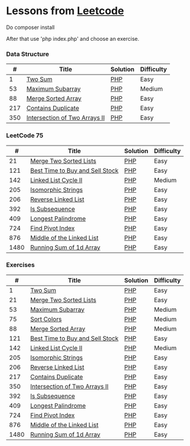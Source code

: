 Lessons from [Leetcode](https://leetcode.com/)
========

Do composer install

After that use 'php index.php' and choose an exercise.

### Data Structure
| #   | Title | Solution                                                                                                            | Difficulty |
|-----| ----- |---------------------------------------------------------------------------------------------------------------------|------------|
| 1   |[Two Sum](https://leetcode.com/problems/two-sum/)| [PHP](https://github.com/shadar147/leetcode/blob/master/Exercises/Thousand1/Hundred1/Ten1/Exercise1/Solution.php)   | Easy       |
| 53  |[Maximum Subarray](https://leetcode.com/problems/maximum-subarray)| [PHP](https://github.com/shadar147/leetcode/blob/master/Exercises/Thousand1/Hundred1/Ten6/Exercise51/Solution.php)  | Medium     |
| 88  |[Merge Sorted Array](https://leetcode.com/problems/merge-sorted-array)| [PHP](https://github.com/shadar147/leetcode/blob/master/Exercises/Thousand1/Hundred1/Ten9/Exercise88/Solution.php)  | Easy     |
| 217 |[Contains Duplicate](https://leetcode.com/problems/contains-duplicate)| [PHP](https://github.com/shadar147/leetcode/blob/master/Exercises/Thousand1/Hundred3/Ten2/Exercise217/Solution.php) | Easy       |
| 350 |[Intersection of Two Arrays II](https://leetcode.com/problems/intersection-of-two-arrays-ii)| [PHP](https://github.com/shadar147/leetcode/blob/master/Exercises/Thousand1/Hundred4/Ten6/Exercise350/Solution.php) | Easy       |

### LeetCode 75
| #    | Title | Solution                                                                                                             | Difficulty |
|------| ----- |----------------------------------------------------------------------------------------------------------------------|------------|
| 21   |[Merge Two Sorted Lists](https://leetcode.com/problems/merge-two-sorted-lists)| [PHP](https://github.com/shadar147/leetcode/blob/master/Exercises/Thousand1/Hundred1/Ten3/Exercise21/Solution.php)   | Easy       |
| 121  |[Best Time to Buy and Sell Stock](https://leetcode.com/problems/best-time-to-buy-and-sell-stock)| [PHP](https://github.com/shadar147/leetcode/blob/master/Exercises/Thousand1/Hundred2/Ten3/Exercise121/Solution.php)  | Easy     |
| 142  |[Linked List Cycle II](https://leetcode.com/problems/linked-list-cycle-ii)| [PHP](https://github.com/shadar147/leetcode/blob/master/Exercises/Thousand1/Hundred2/Ten5/Exercise142/Solution.php)  | Medium     |
| 205  |[Isomorphic Strings](https://leetcode.com/problems/isomorphic-strings)| [PHP](https://github.com/shadar147/leetcode/blob/master/Exercises/Thousand1/Hundred3/Ten1/Exercise205/Solution.php)  | Easy       |
| 206  |[Reverse Linked List](https://leetcode.com/problems/reverse-linked-list)| [PHP](https://github.com/shadar147/leetcode/blob/master/Exercises/Thousand1/Hundred3/Ten1/Exercise206/Solution.php)  | Easy       |
| 392  |[Is Subsequence](https://leetcode.com/problems/is-subsequence)| [PHP](https://github.com/shadar147/leetcode/blob/master/Exercises/Thousand1/Hundred4/Ten10/Exercise392/Solution.php) | Easy       |
| 409  |[Longest Palindrome](https://leetcode.com/problems/longest-palindrome)| [PHP](https://github.com/shadar147/leetcode/blob/master/Exercises/Thousand1/Hundred5/Ten1/Exercise409/Solution.php)  | Easy       |
| 724  |[Find Pivot Index](https://leetcode.com/problems/find-pivot-index)| [PHP](https://github.com/shadar147/leetcode/blob/master/Exercises/Thousand1/Hundred8/Ten3/Exercise724/Solution.php)  | Easy       |
| 876  |[Middle of the Linked List](https://leetcode.com/problems/middle-of-the-linked-list)| [PHP](https://github.com/shadar147/leetcode/blob/master/Exercises/Thousand1/Hundred9/Ten8/Exercise876/Solution.php)  | Easy       |
| 1480 |[Running Sum of 1d Array](https://leetcode.com/problems/running-sum-of-1d-array)| [PHP](https://github.com/shadar147/leetcode/blob/master/Exercises/Thousand2/Hundred5/Ten9/Exercise1480/Solution.php) | Easy       |

### Exercises
| #    | Title | Solution                                                                                                             | Difficulty |
|------| ----- |----------------------------------------------------------------------------------------------------------------------|------------|
| 1    |[Two Sum](https://leetcode.com/problems/two-sum/)| [PHP](https://github.com/shadar147/leetcode/blob/master/Exercises/Thousand1/Hundred1/Ten1//Exercise1/Solution.php)   |Easy|
| 21   |[Merge Two Sorted Lists](https://leetcode.com/problems/merge-two-sorted-lists)| [PHP](https://github.com/shadar147/leetcode/blob/master/Exercises/Thousand1/Hundred1/Ten3/Exercise21/Solution.php)   |Easy|
| 53   |[Maximum Subarray](https://leetcode.com/problems/maximum-subarray)| [PHP](https://github.com/shadar147/leetcode/blob/master/Exercises/Thousand1/Hundred1/Ten6/Exercise53/Solution.php)   | Medium     |
| 75   |[Sort Colors](https://leetcode.com/problems/sort-colors)| [PHP](https://github.com/shadar147/leetcode/blob/master/Exercises/Thousand1/Hundred1/Ten8/Exercise75/Solution.php)   | Medium     |
| 88   |[Merge Sorted Array](https://leetcode.com/problems/merge-sorted-array)| [PHP](https://github.com/shadar147/leetcode/blob/master/Exercises/Thousand1/Hundred1/Ten9/Exercise88/Solution.php)   | Medium     |
| 121  |[Best Time to Buy and Sell Stock](https://leetcode.com/problems/best-time-to-buy-and-sell-stock)| [PHP](https://github.com/shadar147/leetcode/blob/master/Exercises/Thousand1/Hundred2/Ten3/Exercise121/Solution.php)  | Easy     |
| 142  |[Linked List Cycle II](https://leetcode.com/problems/linked-list-cycle-ii)| [PHP](https://github.com/shadar147/leetcode/blob/master/Exercises/Thousand1/Hundred2/Ten5/Exercise142/Solution.php)  | Medium     |
| 205  |[Isomorphic Strings](https://leetcode.com/problems/isomorphic-strings)| [PHP](https://github.com/shadar147/leetcode/blob/master/Exercises/Thousand1/Hundred3/Ten1/Exercise205/Solution.php)  |Easy|
| 206  |[Reverse Linked List](https://leetcode.com/problems/reverse-linked-list)| [PHP](https://github.com/shadar147/leetcode/blob/master/Exercises/Thousand1/Hundred3/Ten1/Exercise206/Solution.php)  |Easy|
| 217  |[Contains Duplicate](https://leetcode.com/problems/contains-duplicate)| [PHP](https://github.com/shadar147/leetcode/blob/master/Exercises/Thousand1/Hundred3/Ten2/Exercise217/Solution.php)  | Easy       |
| 350  |[Intersection of Two Arrays II](https://leetcode.com/problems/intersection-of-two-arrays-ii)| [PHP](https://github.com/shadar147/leetcode/blob/master/Exercises/Thousand1/Hundred4/Ten6/Exercise350/Solution.php)  | Easy       |
| 392  |[Is Subsequence](https://leetcode.com/problems/is-subsequence)| [PHP](https://github.com/shadar147/leetcode/blob/master/Exercises/Thousand1/Hundred4/Ten10/Exercise392/Solution.php) |Easy|
| 409  |[Longest Palindrome](https://leetcode.com/problems/longest-palindrome)| [PHP](https://github.com/shadar147/leetcode/blob/master/Exercises/Thousand1/Hundred5/Ten1/Exercise409/Solution.php)  | Easy       |
| 724  |[Find Pivot Index](https://leetcode.com/problems/find-pivot-index)| [PHP](https://github.com/shadar147/leetcode/blob/master/Exercises/Thousand1/Hundred8/Ten3/Exercise724/Solution.php)  |Easy|
| 876  |[Middle of the Linked List](https://leetcode.com/problems/middle-of-the-linked-list)| [PHP](https://github.com/shadar147/leetcode/blob/master/Exercises/Thousand1/Hundred9/Ten8/Exercise876/Solution.php)  |Easy|
| 1480 |[Running Sum of 1d Array](https://leetcode.com/problems/running-sum-of-1d-array)| [PHP](https://github.com/shadar147/leetcode/blob/master/Exercises/Thousand2/Hundred5/Ten9/Exercise1480/Solution.php) |Easy|
